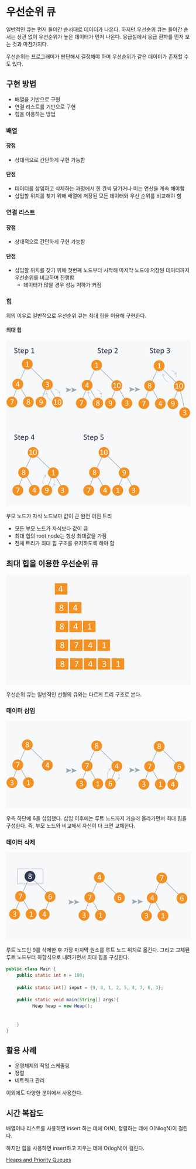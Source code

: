 # 우선순위 큐

일반적인 큐는 먼저 들어간 순서대로 데이터가 나온다. 하지만 우선순위 큐는 들어간 순서는 상관 없이 우선순위가 높은 데이터가 먼저 나온다. 응급실에서 응급 환자를 먼저 보는 것과 마찬가지다.

우선순위는 프로그래머가 판단해서 결정해야 하며 우선순위가 같은 데이터가 존재할 수도 있다.

## 구현 방법

- 배열을 기반으로 구현
- 연결 리스트를 기반으로 구현
- 힙을 이용하는 방법

### 배열
#### 장점

- 상대적으로 간단하게 구현 가능함

#### 단점

- 데이터를 삽입하고 삭제하는 과정에서 한 칸씩 당기거나 미는 연산을 계속 해야함
- 삽입할 위치를 찾기 위해 배열에 저장된 모든 데이터와 우선 순위를 비교해야 함

### 연결 리스트
#### 장점

- 상대적으로 간단하게 구현 가능함

#### 단점

- 삽입할 위치를 찾기 위해 첫번째 노드부터 시작해 마지막 노드에 저장된 데이터까지 우선순위를 비교하며 진행함
    - 데이터가 많을 경우 성능 저하가 커짐
    
### 힙

위의 이유로 일반적으로 우선순위 큐는 최대 힙을 이용해 구현한다.

#### 최대 힙

![](../../.gitbook/assets/interview/algorithm/af2e932.jpg)

부모 노드가 자식 노드보다 값이 큰 완전 이진 트리

- 모든 부모 노드가 자식보다 값이 큼
- 최대 힙의 root node는 항상 최대값을 가짐
- 전체 트리가 최대 힙 구조를 유지하도록 해야 함

## 최대 힙을 이용한 우선순위 큐

![](../../.gitbook/assets/interview/algorithm/6359c59.jpg)

우선순위 큐는 일반적인 선형의 큐와는 다르게 트리 구조로 본다.

### 데이터 삽입

![](../../.gitbook/assets/interview/algorithm/d79d961.jpg)

우측 하단에 6을 삽입했다. 삽입 이후에는 루트 노드까지 거슬러 올라가면서 최대 힙을 구성한다. 즉, 부모 노드와 비교해서 자신이 더 크면 교체한다.

### 데이터 삭제

![](../../.gitbook/assets/interview/algorithm/f7e9901.jpg)

루트 노드인 9를 삭제한 후 가장 마지막 원소를 루트 노드 위치로 옮긴다. 그리고 교체된 루트 노드부터 하향식으로 내려가면서 최대 힙을 구성한다.

```java
public class Main {
    public static int n = 100;

    public static int[] input = {9, 8, 1, 2, 5, 4, 7, 6, 3};

    public static void main(String[] args){
          Heap heap = new Heap();


    }
}
```

## 활용 사례

- 운영체제의 작업 스케줄링
- 정렬
- 네트워크 관리

이외에도 다양한 분야에서 사용한다.

## 시간 복잡도

배열이나 리스트를 사용하면 insert 하는 데에 O(N), 정렬하는 데에 O(NlogN)이 걸린다.

하지만 힙을 사용하면 insert하고 지우는 데에 O(logN)이 걸린다.


[Heaps and Priority Queues](https://www.hackerearth.com/practice/notes/heaps-and-priority-queues/)